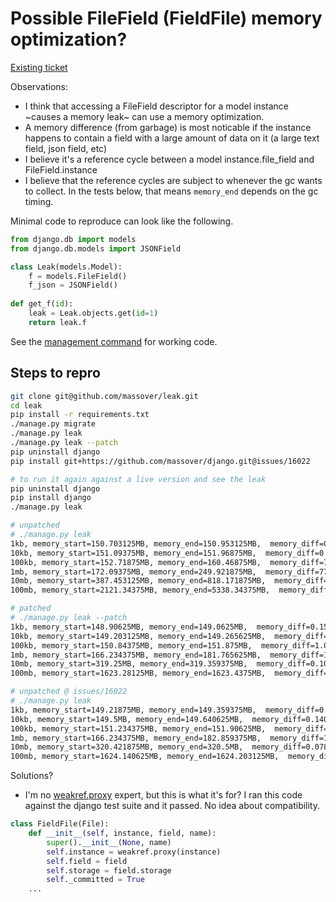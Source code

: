 # Possible FileField (FieldFile) memory optimization?

[Existing ticket](https://code.djangoproject.com/ticket/16022)

Observations:

- I think that accessing a FileField descriptor for a model instance ~causes a memory leak~ can use a memory optimization.
- A memory difference (from garbage) is most noticable if the instance happens to contain a field with a large amount of data on it (a large text field, json field, etc)
- I believe it's a reference cycle between a model instance.file_field and FileField.instance
- I believe that the reference cycles are subject to whenever the gc wants to collect. In the tests below, that means `memory_end` depends on the gc timing.


Minimal code to reproduce can look like the following.

```python
from django.db import models
from django.db.models import JSONField

class Leak(models.Model):
    f = models.FileField()
    f_json = JSONField()
    
def get_f(id):
    leak = Leak.objects.get(id=1)
    return leak.f
```

See the [management command](https://github.com/massover/possible-leak/blob/main/core/management/commands/leak.py) for working code.

## Steps to repro

```bash
git clone git@github.com/massover/leak.git
cd leak
pip install -r requirements.txt
./manage.py migrate
./manage.py leak
./manage.py leak --patch
pip uninstall django
pip install git+https://github.com/massover/django.git@issues/16022

# to run it again against a live version and see the leak
pip uninstall django
pip install django
./manage.py leak
```

```bash
# unpatched
# ./manage.py leak
1kb, memory_start=150.703125MB, memory_end=150.953125MB,  memory_diff=0.25MB
10kb, memory_start=151.09375MB, memory_end=151.96875MB,  memory_diff=0.875MB
100kb, memory_start=152.71875MB, memory_end=160.46875MB,  memory_diff=7.75MB
1mb, memory_start=172.09375MB, memory_end=249.921875MB,  memory_diff=77.828125MB
10mb, memory_start=387.453125MB, memory_end=818.171875MB,  memory_diff=430.71875MB
100mb, memory_start=2121.34375MB, memory_end=5338.34375MB,  memory_diff=3217.0MB
```

```bash
# patched
# ./manage.py leak --patch
1kb, memory_start=148.90625MB, memory_end=149.0625MB,  memory_diff=0.15625MB
10kb, memory_start=149.203125MB, memory_end=149.265625MB,  memory_diff=0.0625MB
100kb, memory_start=150.84375MB, memory_end=151.875MB,  memory_diff=1.03125MB
1mb, memory_start=166.234375MB, memory_end=181.765625MB,  memory_diff=15.53125MB
10mb, memory_start=319.25MB, memory_end=319.359375MB,  memory_diff=0.109375MB
100mb, memory_start=1623.28125MB, memory_end=1623.4375MB,  memory_diff=0.15625MB
```

```bash
# unpatched @ issues/16022
# ./manage.py leak
1kb, memory_start=149.21875MB, memory_end=149.359375MB,  memory_diff=0.140625MB
10kb, memory_start=149.5MB, memory_end=149.640625MB,  memory_diff=0.140625MB
100kb, memory_start=151.234375MB, memory_end=151.90625MB,  memory_diff=0.671875MB
1mb, memory_start=166.234375MB, memory_end=182.859375MB,  memory_diff=16.625MB
10mb, memory_start=320.421875MB, memory_end=320.5MB,  memory_diff=0.078125MB
100mb, memory_start=1624.140625MB, memory_end=1624.203125MB,  memory_diff=0.0625MB
```

Solutions?

- I'm no [weakref.proxy](https://docs.python.org/3/library/weakref.html#weakref.proxy) expert, but this is what it's for? I ran this code against the django test suite and it passed. No idea about compatibility.

```python
class FieldFile(File):
    def __init__(self, instance, field, name):
        super().__init__(None, name)
        self.instance = weakref.proxy(instance)
        self.field = field
        self.storage = field.storage
        self._committed = True
    ...
```

